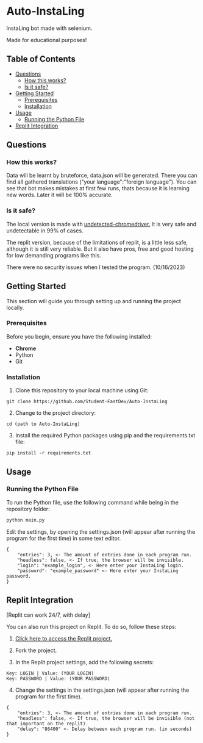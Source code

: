 # Auto-InstaLing

InstaLing bot made with selenium.

Made for educational purposes!

## Table of Contents
- [Questions](#questions)
  - [How this works?](#how-this-works)
  - [Is it safe?](#is-it-safe)
- [Getting Started](#getting-started)
  - [Prerequisites](#prerequisites)
  - [Installation](#installation)
- [Usage](#usage)
  - [Running the Python File](#running-the-python-file)
- [Replit Integration](#replit-integration)


## Questions

### How this works?

Data will be learnt by bruteforce, data.json will be generated. There you can find all gathered translations ("your language":"foreign language").
You can see that bot makes mistakes at first few runs, thats because it is learning new words. Later it will be 100% accurate.

### Is it safe?

The local version is made with [undetected-chromedriver.](https://github.com/ultrafunkamsterdam/undetected-chromedriver) It is very safe and undetectable in 99% of cases.

The replit version, because of the limitations of replit, is a little less safe, although it is still very reliable. But it also have pros, free and good hosting for low demanding programs like this.

There were no security issues when I tested the program. (10/16/2023)

## Getting Started

This section will guide you through setting up and running the project locally.

### Prerequisites

Before you begin, ensure you have the following installed:
- **Chrome**
- Python
- Git

### Installation

1. Clone this repository to your local machine using Git:

```plain
git clone https://github.com/Student-FastDev/Auto-InstaLing
```

2. Change to the project directory:

```plain
cd (path to Auto-InstaLing)
```

3. Install the required Python packages using pip and the requirements.txt file:

```plain
pip install -r requirements.txt
```

## Usage

### Running the Python File

To run the Python file, use the following command while being in the repository folder:

```bash
python main.py
```

Edit the settings, by opening the settings.json (will appear after running the program for the first time) in some text editor.

```plain
{
    "entries": 3, <- The amount of entries done in each program run.
    "headless": false, <- If true, the browser will be invisible.
    "login": "example_login", <- Here enter your InstaLing login.
    "password": "example_password" <- Here enter your InstaLing password.
}
```
## Replit Integration

[Replit can work 24/7, with delay]

You can also run this project on Replit. To do so, follow these steps:

1. [Click here to access the Replit project.](https://replit.com/@FAST-qq/Auto-InstaLing)

2. Fork the project.

3. In the Replit project settings, add the following secrets:

```plain
Key: LOGIN | Value: (YOUR LOGIN)
Key: PASSWORD | Value: (YOUR PASSWORD)
```

4. Change the settings in the settings.json (will appear after running the program for the first time).

```plain
{
    "entries": 3, <- The amount of entries done in each program run.
    "headless": false, <- If true, the browser will be invisible (not that important on the replit). 
    "delay": "86400" <- Delay between each program run. (in seconds)
}
```
